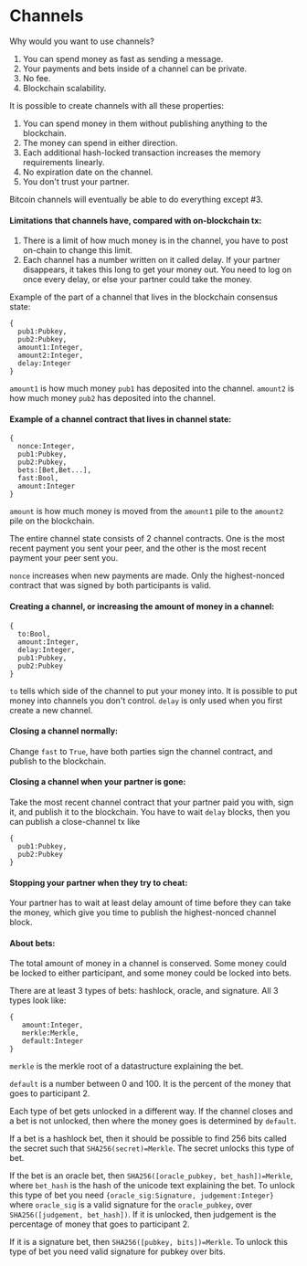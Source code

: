 # Channels

Why would you want to use channels?

1. You can spend money as fast as sending a message.
2. Your payments and bets inside of a channel can be private.
3. No fee.
4. Blockchain scalability.

It is possible to create channels with all these properties:

1. You can spend money in them without publishing anything to the blockchain.
2. The money can spend in either direction.
3. Each additional hash-locked transaction increases the memory requirements linearly.
4. No expiration date on the channel.
5. You don't trust your partner.

Bitcoin channels will eventually be able to do everything except #3.

#### Limitations that channels have, compared with on-blockchain tx:

1. There is a limit of how much money is in the channel, you have to post on-chain to change this limit.
2. Each channel has a number written on it called delay. If your partner disappears, it takes this long to get your money out. You need to log on once every delay, or else your partner could take the money. 

Example of the part of a channel that lives in the blockchain consensus state:

```
{
  pub1:Pubkey,
  pub2:Pubkey,
  amount1:Integer,
  amount2:Integer,
  delay:Integer
}
```

`amount1` is how much money `pub1` has deposited into the channel. `amount2` is how much money `pub2` has deposited into the channel.

#### Example of a channel contract that lives in channel state:

```
{
  nonce:Integer,
  pub1:Pubkey,
  pub2:Pubkey,
  bets:[Bet,Bet...],
  fast:Bool,
  amount:Integer
}
```

`amount` is how much money is moved from the `amount1` pile to the `amount2` pile on the blockchain. 

The entire channel state consists of 2 channel contracts. One is the most recent payment you sent your peer, and the other is the most recent payment your peer sent you.

`nonce` increases when new payments are made. Only the highest-nonced contract that was signed by both participants is valid.

#### Creating a channel, or increasing the amount of money in a channel:

```
{ 
  to:Bool,
  amount:Integer,
  delay:Integer,
  pub1:Pubkey,
  pub2:Pubkey
}
```
`to` tells which side of the channel to put your money into. It is possible to put money into channels you don't control. `delay` is only used when you first create a new channel. 

#### Closing a channel normally:
Change `fast` to `True`, have both parties sign the channel contract, and publish to the blockchain.

#### Closing a channel when your partner is gone:
Take the most recent channel contract that your partner paid you with, sign it, and publish it to the blockchain. You have to wait `delay` blocks, then you can publish a close-channel tx like

```
{
  pub1:Pubkey,
  pub2:Pubkey
}
```

#### Stopping your partner when they try to cheat:
Your partner has to wait at least delay amount of time before they can take the money, which give you time to publish the highest-nonced channel block.

#### About bets:
The total amount of money in a channel is conserved. Some money could be locked to either participant, and some money could be locked into bets.

There are at least 3 types of bets: hashlock, oracle, and signature. All 3 types look like:

```
{
   amount:Integer,
   merkle:Merkle,
   default:Integer
}
```

`merkle` is the merkle root of a datastructure explaining the bet.

`default` is a number between 0 and 100. It is the percent of the money that goes to participant 2.

Each type of bet gets unlocked in a different way. If the channel closes and a bet is not unlocked, then where the money goes is determined by `default`.

If a bet is a hashlock bet, then it should be possible to find 256 bits called the secret such that `SHA256(secret)=Merkle`. The secret unlocks this type of bet.

If the bet is an oracle bet, then `SHA256([oracle_pubkey, bet_hash])=Merkle`, where `bet_hash` is the hash of the unicode text explaining the bet. To unlock this type of bet you need `{oracle_sig:Signature, judgement:Integer}` where `oracle_sig` is a valid signature for the `oracle_pubkey`, over `SHA256([judgement, bet_hash])`. If it is unlocked, then judgement is the percentage of money that goes to participant 2.

If it is a signature bet, then `SHA256([pubkey, bits])=Merkle`.
To unlock this type of bet you need valid signature for pubkey over bits.
